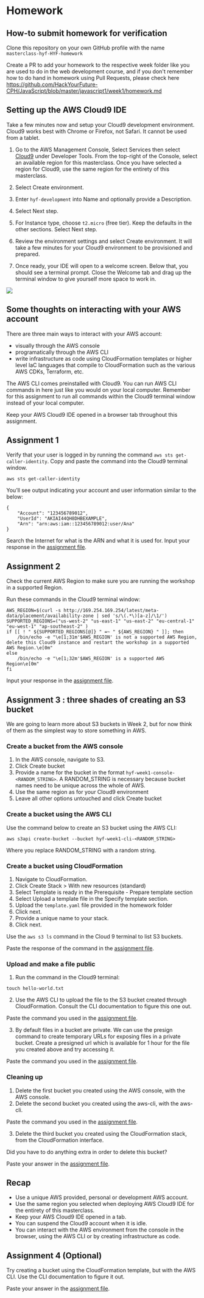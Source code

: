 # Homework

## How-to submit homework for verification

Clone this repository on your own GitHub profile with the name ``masterclass-hyf-HYF-homework``

Create a PR to add your homework to the respective week folder like you are used to do in the web development course, and if you don't remember how to do hand in homework using Pull Requests, please check here https://github.com/HackYourFuture-CPH/JavaScript/blob/master/javascript1/week1/homework.md

## Setting up the AWS Cloud9 IDE

Take a few minutes now and setup your Cloud9 development environment. Cloud9 works best with Chrome or Firefox, not Safari. It cannot be used from a tablet.

1. Go to the AWS Management Console, Select Services then select [Cloud9](https://us-east-1.console.aws.amazon.com/cloud9/home) under Developer Tools. From the top-right of the Console, select an available region for this masterclass. Once you have selected a region for Cloud9, use the same region for the entirety of this masterclass.

2. Select Create environment.

3. Enter `hyf-development` into Name and optionally provide a Description.

4. Select Next step.

5. For Instance type, choose `t2.micro` (free tier). Keep the defaults in the other sections. Select Next step.

6. Review the environment settings and select Create environment. It will take a few minutes for your Cloud9 environment to be provisioned and prepared.

7. Once ready, your IDE will open to a welcome screen. Below that, you should see a terminal prompt. Close the Welcome tab and drag up the terminal window to give yourself more space to work in.

![](images/0-setup-cloud9.png)

## Some thoughts on interacting with your AWS account

There are three main ways to interact with your AWS account:
- visually through the AWS console
- programatically through the AWS CLI
- write infrastructure as code using CloudFormation templates or higher level IaC languages that compile to CloudFormation such as the various AWS CDKs, Terraform, etc. 

The AWS CLI comes preinstalled with Cloud9. You can run AWS CLI commands in here just like you would on your local computer. Remember for this assignment to run all commands within the Cloud9 terminal window instead of your local computer.

Keep your AWS Cloud9 IDE opened in a browser tab throughout this assignment.

## Assignment 1

Verify that your user is logged in by running the command `aws sts get-caller-identity`. Copy and paste the command into the Cloud9 terminal window.

```
aws sts get-caller-identity
```

You’ll see output indicating your account and user information similar to the below:
```
{
    "Account": "123456789012",
    "UserId": "AKIAI44QH8DHBEXAMPLE",
    "Arn": "arn:aws:iam::123456789012:user/Ana"
}
```

Search the Internet for what is the ARN and what it is used for. Input your response in the [assignment file](homework/assignments.md). 


## Assignment 2

Check the current AWS Region to make sure you are running the workshop in a supported Region.

Run these commands in the Cloud9 terminal window:

```
AWS_REGION=$(curl -s http://169.254.169.254/latest/meta-data/placement/availability-zone | sed 's/\(.*\)[a-z]/\1/')
SUPPORTED_REGIONS=("us-west-2" "us-east-1" "us-east-2" "eu-central-1" "eu-west-1" "ap-southeast-2" )
if [[ ! " ${SUPPORTED_REGIONS[@]} " =~ " ${AWS_REGION} " ]]; then
    /bin/echo -e "\e[1;31m'$AWS_REGION' is not a supported AWS Region, delete this Cloud9 instance and restart the workshop in a supported AWS Region.\e[0m"
else
    /bin/echo -e "\e[1;32m'$AWS_REGION' is a supported AWS Region\e[0m"
fi
```

 Input your response in the [assignment file](homework/assignments.md). 

## Assignment 3 : three shades of creating an S3 bucket

We are going to learn more about S3 buckets in Week 2, but for now think of them as the simplest way to store something in AWS. 

### Create a bucket from the AWS console

1. In the AWS console, navigate to S3. 
2. Click Create bucket
3. Provide a name for the bucket in the format `hyf-week1-console-<RANDOM_STRING>`. A RANDOM_STRING is necessary because bucket names need to be unique across the whole of AWS.
4. Use the same region as for your Cloud9 environment
5. Leave all other options untouched and click Create bucket

### Create a bucket using the AWS CLI

Use the command below to create an S3 bucket using the AWS CLI:

```
aws s3api create-bucket --bucket hyf-week1-cli-<RANDOM_STRING>
```

Where you replace RANDOM_STRING with a random string. 

### Create a bucket using CloudFormation

1. Navigate to CloudFormation. 
2. Click Create Stack > With new resources (standard)
3. Select Template is ready in the Prerequisite - Prepare template section
4. Select Upload a template file in the Specify template section.
5. Upload the `template.yaml` file provided in the homework folder
6. Click next.
7. Provide a unique name to your stack.
8. Click next. 

Use the `aws s3 ls` command in the Cloud 9 terminal to list S3 buckets. 

Paste the response of the command in the [assignment file](homework/assignments.md).

### Upload and make a file public

1. Run the command in the Cloud9 terminal:

```
touch hello-world.txt
```

2. Use the AWS CLI to upload the file to the S3 bucket created through CloudFormation. Consult the CLI documentation to figure this one out.

Paste the command you used in the [assignment file](homework/assignments.md).

3. By default files in a bucket are private. We can use the presign command to create temporary URLs for exposing files in a private bucket. Create a presigned url which is available for 1 hour for the file you created above and try accessing it. 

Paste the command you used in the [assignment file](homework/assignments.md).

### Cleaning up
1. Delete the first bucket you created using the AWS console, with the AWS console.
2. Delete the second bucket you created using the aws-cli, with the aws-cli. 

Paste the command you used in the [assignment file](homework/assignments.md).

3. Delete the third bucket you created using the CloudFormation stack, from the CloudFormation interface. 

Did you have to do anything extra in order to delete this bucket?

Paste your answer in the [assignment file](homework/assignments.md).

## Recap
- Use a unique AWS provided, personal or development AWS account.
- Use the same region you selected when deploying AWS Cloud9 IDE for the entirety of this masterclass.
- Keep your AWS Cloud9 IDE opened in a tab.
- You can suspend the Cloud9 account when it is idle.
- You can interact with the AWS environment from the console in the browser, using the AWS CLI or by creating infrastructure as code.

## Assignment 4 (Optional)

Try creating a bucket using the CloudFormation template, but with the AWS CLI. Use the CLI documentation to figure it out.

Paste your answer in the [assignment file](homework/assignments.md).
